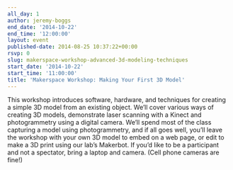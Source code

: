 ```yaml
---
all_day: 1
author: jeremy-boggs
end_date: '2014-10-22'
end_time: '12:00:00'
layout: event
published-date: 2014-08-25 10:37:22+00:00
rsvp: 0
slug: makerspace-workshop-advanced-3d-modeling-techniques
start_date: '2014-10-22'
start_time: '11:00:00'
title: 'Makerspace Workshop: Making Your First 3D Model'
---
```


This workshop introduces software, hardware, and techniques for creating a simple 3D model from an existing object. We’ll cover various ways of creating 3D models, demonstrate laser scanning with a Kinect and photogrammetry using a digital camera. We’ll spend most of the class capturing a model using photogrammetry, and if all goes well, you’ll leave the workshop with your own 3D model to embed on a web page, or edit to make a 3D print using our lab’s Makerbot. If you’d like to be a participant and not a spectator, bring a laptop and camera. (Cell phone cameras are fine!)
